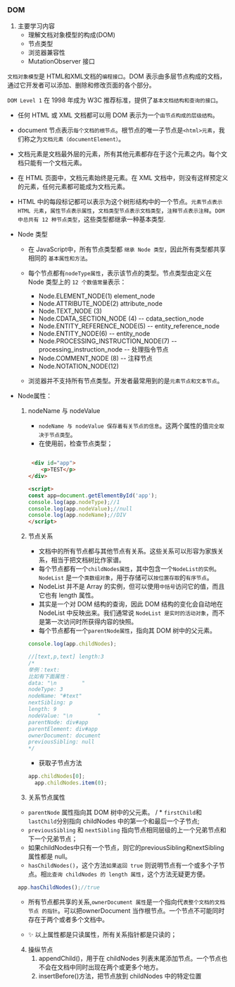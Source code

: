 ### DOM

1. 主要学习内容
    * 理解文档对象模型的构成(DOM)
    * 节点类型
    * 浏览器兼容性
    * MutationObserver 接口

`文档对象模型`是 HTML和XML文档的`编程接口`。DOM 表示由多层节点构成的文档，通过它开发者可以添加、删除和修改页面的各个部分。

`DOM Level 1` 在 1998 年成为 W3C 推荐标准，提供了`基本文档结构和查询的接口`。

* 任何 HTML 或 XML 文档都可以用 DOM 表示为一个`由节点构成的层级结构`。
* document 节点表示`每个文档的根节点`。根节点的唯一子节点是`<html>元素`，我们称之为`文档元素（documentElement）`。
* 文档元素是文档最外层的元素，所有其他元素都存在于这个元素之内。每个文档只能有一个文档元素。
* 在 HTML 页面中，文档元素始终是<html>元素。在 XML 文档中，则没有这样预定义的元素，任何元素都可能成为文档元素。
* HTML 中的每段标记都可以表示为这个树形结构中的一个节点。`元素节点表示 HTML 元素`，`属性节点表示属性`，`文档类型节点表示文档类型`，`注释节点表示注释`。`DOM 中总共有 12 种节点类型`，这些类型都继承一种基本类型.


* Node 类型
    * 在 JavaScript中，所有节点类型都 `继承 Node 类型`，因此所有类型都共享相同的 `基本属性和方法`。
    * 每个节点都有`nodeType属性`，表示该节点的类型。节点类型由定义在 Node 类型上的 `12 个数值常量`表示：
        * Node.ELEMENT_NODE(1) element_node
        * Node.ATTRIBUTE_NODE(2) attribute_node
        * Node.TEXT_NODE (3) 
        * Node.CDATA_SECTION_NODE (4) -- cdata_section_node
        * Node.ENTITY_REFERENCE_NODE(5) -- entity_reference_node
        * Node.ENTITY_NODE(6) -- entity_node 
        * Node.PROCESSING_INSTRUCTION_NODE(7)  -- processing_instruction_node -- 处理指令节点
        * Node.COMMENT_NODE (8) -- 注释节点
        * Node.NOTATION_NODE(12)
    
    * 浏览器并不支持所有节点类型。开发者最常用到的是`元素节点和文本节点`。

* Node属性：

    1. nodeName 与 nodeValue
        * `nodeName 与 nodeValue 保存着有关节点的信息`。这两个属性的值`完全取决于节点类型`。
        * 在使用前，检查节点类型；
        ```html
       
         <div id="app">
            <p>TEST</p>
        </div>

        <script>
        const app=document.getElementById('app');
        console.log(app.nodeType);//1
        console.log(app.nodeValue);//null
        console.log(app.nodeName);//DIV
        </script>
        ```

    2. 节点关系
        * 文档中的所有节点都与其他节点有关系。这些关系可以形容为家族关系，相当于把文档树比作家谱。
        * 每个节点都有一个`childNodes属性`，其中包含一个`NodeList的实例`。`NodeList` 是一个`类数组对象`，用于存储可以`按位置存取`的`有序节点`。
        * NodeList 并不是 Array 的实例，但可以使用`中括号`访问它的值，而且它也有 length 属性。
        * 其实是一个对 DOM 结构的查询，因此 DOM 结构的变化会自动地在 NodeList 中反映出来。我们通常说 `NodeList 是实时的活动对象`，而不是第一次访问时所获得内容的快照。
        * 每个节点都有一个`parentNode属性`，指向其 DOM 树中的父元素。

        ```js
        console.log(app.childNodes);
       
        //[text,p,text] length:3 
        /*
        举例：text:
        比如有下面属性：
        data: "\n        "
        nodeType: 3
        nodeName: "#text"
        nextSibling: p
        length: 9
        nodeValue: "\n        "
        parentNode: div#app
        parentElement: div#app
        ownerDocument: document
        previousSibling: null
        */         
        ```

        * 获取子节点方法
        ```js
        app.childNodes[0];
          app.childNodes.item(0);
        ```
    3. 关系节点属性
    * `parentNode` 属性指向其 DOM 树中的父元素。 / * `firstChild`和 `lastChild`分别指向 childNodes 中的第一个和最后一个子节点;
    * `previousSibling` 和 `nextSibling` 指向节点相同层级的上一个兄弟节点和下一个兄弟节点；
    * 如果childNodes中只有一个节点，则它的previousSibling和nextSibling属性都是 null。
    * `hasChildNodes()`，这个方法`如果返回 true` 则说明节点有一个或多个子节点。相`比查询 childNodes 的 length 属性`，这个方法无疑更方便。
    ```js
    app.hasChildNodes();//true
    ```
    * 所有节点都共享的关系,`ownerDocument 属性`是一个指向代`表整个文档的文档节点 的指针`。可以把ownerDocument 当作根节点。一个节点不可能同时存在于两个或者多个文档中。

    * ✨ 以上属性都是只读属性，所有关系指针都是只读的；

    4. 操纵节点
        1. appendChild()，用于在 childNodes 列表末尾添加节点。一个节点也不会在文档中同时出现在两个或更多个地方。
        2. insertBefore()方法，把节点放到 childNodes 中的特定位置

